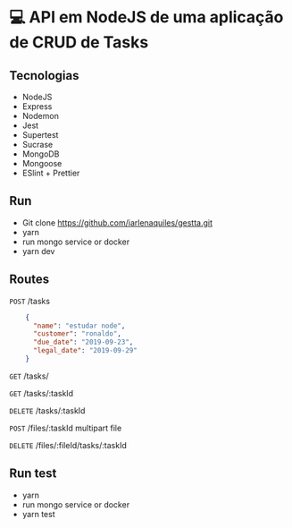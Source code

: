 # :computer: API em NodeJS de uma aplicação de CRUD de Tasks 


## Tecnologias

 - NodeJS
 - Express
 - Nodemon
 - Jest
 - Supertest
 - Sucrase
 - MongoDB
 - Mongoose
 - ESlint + Prettier
 
 
## Run
 - Git clone https://github.com/iarlenaquiles/gestta.git
 - yarn
 - run mongo service or docker
 - yarn dev
 
## Routes
`POST` /tasks
```json
    {
      "name": "estudar node",
      "customer": "ronaldo",
      "due_date": "2019-09-23",
      "legal_date": "2019-09-29"
    }
```

`GET` /tasks/

`GET` /tasks/:taskId

`DELETE` /tasks/:taskId

`POST` /files/:taskId
  multipart file
 
`DELETE` /files/:fileId/tasks/:taskId


## Run test
  - yarn
  - run mongo service or docker
  - yarn test
